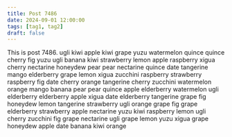 ```yaml
---
title: Post 7486
date: 2024-09-01 12:00:00
tags: [tag1, tag2]
draft: false
---
```

This is post 7486.
ugli
kiwi
apple
kiwi
grape
yuzu
watermelon
quince
quince
cherry
fig
yuzu
ugli
banana
kiwi
strawberry
lemon
apple
raspberry
xigua
cherry
nectarine
honeydew
pear
pear
nectarine
quince
date
tangerine
mango
elderberry
grape
lemon
xigua
zucchini
raspberry
strawberry
raspberry
fig
date
cherry
orange
tangerine
cherry
zucchini
watermelon
orange
mango
banana
pear
pear
quince
apple
elderberry
watermelon
ugli
elderberry
elderberry
apple
xigua
date
elderberry
tangerine
grape
fig
honeydew
lemon
tangerine
strawberry
ugli
orange
grape
fig
grape
elderberry
strawberry
apple
nectarine
yuzu
kiwi
raspberry
lemon
ugli
cherry
zucchini
fig
grape
nectarine
ugli
grape
lemon
yuzu
xigua
grape
honeydew
apple
date
banana
kiwi
orange
